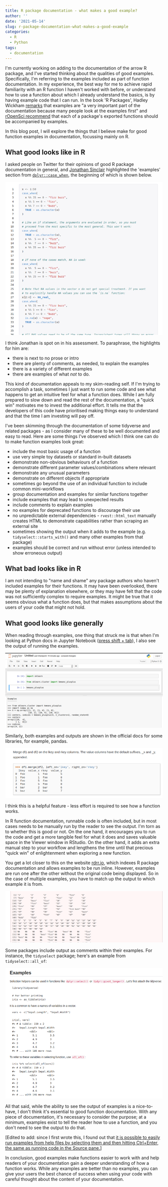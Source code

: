 ```yaml
---
title: R package documentation - what makes a good example?
author: ''
date: '2021-05-14'
slug: r-package-documentation-what-makes-a-good-example
categories:
  - R
  - Python
tags:
  - documentation
---
```


I'm currently working on adding to the documentation of the arrow R package, and I've started thinking about the qualities of good examples.  Specifically, I'm referring to the examples included as part of function documentation.  In my experience, the best way for me to achieve rapid familiarity with an R function I haven't worked with before, or understand how to use a function about which I already understand the basics, is by having example code that I can run.  In the book 'R Packages', Hadley Wickham [remarks](https://r-pkgs.org/man.html#man-functions) that examples are "a very important part of the documentation because many people look at the examples first" and [rOpenSci recommend](https://devguide.ropensci.org/building.html#general) that each of a package's exported functions should be accompanied by examples.

In this blog post, I will explore the things that I believe make for good function examples in documentation, focussing mainly on R.

## What good looks like in R

I asked people on Twitter for their opinions of good R package documentation in general, and [Jonathan Sinclair](https://twitter.com/_J_sinclair/status/1391677551261650945) highlighted the 'examples' section from [`dplyr::case_when`](https://rdrr.io/cran/dplyr/man/case_when.html), the beginning of which is shown below.

![(image from: https://rdrr.io/cran/dplyr/man/case_when.html)](images/dplyr_case_when.png)

I think Jonathan is spot on in his assessment.  To paraphrase, the highlights for him are:

* there is next to no prose or intro
* there are plenty of comments, as needed, to explain the examples
* there is a variety of different examples
* there are examples of what *not* to do.

This kind of documentation appeals to my skim-reading self.  If I'm trying to accomplish a task, sometimes I just want to run some code and see what happens to get an intuitive feel for what a function does.  While I am fully prepared to slow down and read the rest of the documentation, a "quick win" motivates me to invest the additional effort.  It tells me that the developers of this code have prioritised making things easy to understand and that the time I am investing will pay off.

I've been skimming through the documentation of some tidyverse and related packages - as I consider many of these to be well documented and easy to read.  Here are some things I've observed which I think one can do to make function examples look great:

* include the most basic usage of a function
* use very simple toy datasets or standard in-built datasets
* demonstrate non-obvious behaviours of a function
* demonstrate different parameter values/combinations where relevant
* demonstrate any unusual parameters
* demonstrate on different objects if appropriate
* sometimes go beyond the use of an individual function to include common mini-workflows
* group documentation and examples for similar functions together
* include examples that may lead to unexpected results
* include comments to explain examples
* no examples for deprecated functions to discourage their use
* no unpredictable external dependencies - `rvest::html_text` manually creates HTML to demonstrate capabilities rather than scraping an external site
* sometimes showing the output when it adds to the example (e.g. `tidyselect::starts_with()` and many other examples from that package)
* examples should be correct and run without error (unless intended to show erroneous output)

## What bad looks like in R

I am not intending to "name and shame" any package authors who haven't included examples for their functions.  It may have been overlooked, there may be plenty of explanation elsewhere, or they may have felt that the code was not sufficiently complex to require examples.  It might be true that it seems obvious what a function does, but that makes assumptions about the users of your code that might not hold.

## What good looks like generally

When reading through examples, one thing that struck me is that when I'm looking at Python docs in Jupyter Notebook ([press shift + tab](https://stackoverflow.com/questions/30855169/how-can-i-see-function-arguments-in-ipython-notebook-server-3)), I also see the output of running the examples.

![](images/sklearn_docs.png)

Similarly, both examples and outputs are shown in the official docs for some libraries, for example, pandas.  

![](images/pandas.png)

I think this is a helpful feature - less effort is required to see how a function works.

In R function documentation, runnable code is often included, but in most cases needs to be manually run by the reader to see the output.  I'm torn as to whether this is good or not.  On the one hand, it encourages you to run the code and get a more tangible feel for what it does and saves valuable space in the Viewer window in RStudio.  On the other hand, it adds an extra manual step to your workflow and lengthens the time until that precious "quick win" of enlightenment when exploring a new function.

You get a lot closer to this on the website [rdrr.io](https://rdrr.io/), which indexes R package documentation and allows examples to be run inline.  However, examples are run one after the other without the original code being displayed. So in the case of multiple examples, you have to match up the output to which example it is from.

![(from https://rdrr.io/cran/dplyr/man/case_when.html)](images/rdrr.png)

Some packages include output as comments within their examples.  For instance, the `tidyselect` package; here's an example from `tidyselect::all_of`:

![(from https://rdrr.io/cran/tidyselect/man/all_of.html)](images/tidyselect.png)

All that said, while the ability to see the output of examples is a nice-to-have, I don't think it's essential to good function documentation.  With any piece of documentation, it's necessary to consider the purpose; at a minimum, examples exist to tell the reader how to use a function, and you don't need to see the output to do that.

[Edited to add: since I first wrote this, I found out that [it is possible to easily run examples from help files by selecting them and then hitting Ctrl+Enter, the same as running code in the Source pane.](https://blog.rstudio.com/2017/09/13/rstudio-v1.1-the-little-things/)]

In conclusion, good examples make functions easier to work with and help readers of your documentation gain a deeper understanding of how a function works.  While any examples are better than no examples, you can give your users the best chance of success when using your code with careful thought about the content of your documentation.
